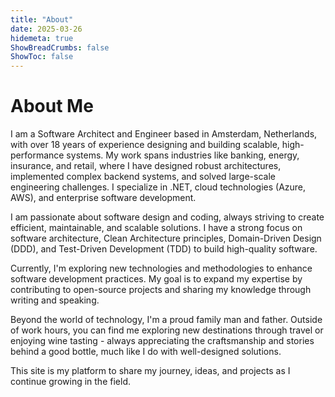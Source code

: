 ```yaml
---
title: "About"
date: 2025-03-26
hidemeta: true
ShowBreadCrumbs: false
ShowToc: false
---
```


# About Me

I am a Software Architect and Engineer based in Amsterdam, Netherlands, with over 18 years of experience designing and building scalable, high-performance systems. My work spans industries like banking, energy, insurance, and retail, where I have designed robust architectures, implemented complex backend systems, and solved large-scale engineering challenges. I specialize in .NET, cloud technologies (Azure, AWS), and enterprise software development.

I am passionate about software design and coding, always striving to create efficient, maintainable, and scalable solutions. I have a strong focus on software architecture, Clean Architecture principles, Domain-Driven Design (DDD), and Test-Driven Development (TDD) to build high-quality software. 

Currently, I'm exploring new technologies and methodologies to enhance software development practices. My goal is to expand my expertise by contributing to open-source projects and sharing my knowledge through writing and speaking.

Beyond the world of technology, I'm a proud family man and father. Outside of work hours, you can find me exploring new destinations through travel or enjoying wine tasting - always appreciating the craftsmanship and stories behind a good bottle, much like I do with well-designed solutions.

This site is my platform to share my journey, ideas, and projects as I continue growing in the field.
